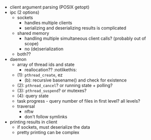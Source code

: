 - client argument parsing (POSIX getopt)
- ipc (2 options)
    - sockets
        - handles multiple clients
        - serializing and deserializing results is complicated
    - shared memory
        - handling multiple simultaneous client calls? (probably out of scope)
        - no (de)serialization
    - both??
- daemon
    - array of thread ids and state
        - reallocation?? :notlikethis:
    - (1): `pthread_create`, ez
        - (b): recursive basename() and check for existence
    - (2): `pthread_cancel`? or running state + polling?
    - (3): `pthread_suspend`? or mutexes?
    - (4): query state
    - task progress - query number of files in first level? all levels?
    - traversal
        - nftw
        - don't follow symlinks
- printing results in client
    - if sockets, must deserialize the data
    - pretty printing can be complex
